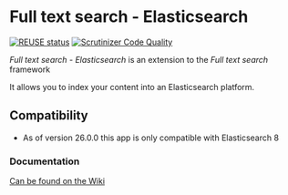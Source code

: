 <!--
  - SPDX-FileCopyrightText: 2017 Nextcloud GmbH and Nextcloud contributors
  - SPDX-License-Identifier: AGPL-3.0-or-later
-->
# Full text search - Elasticsearch

[![REUSE status](https://api.reuse.software/badge/github.com/nextcloud/fulltextsearch_elasticsearch)](https://api.reuse.software/info/github.com/nextcloud/fulltextsearch_elasticsearch)
[![Scrutinizer Code Quality](https://scrutinizer-ci.com/g/nextcloud/fulltextsearch_elasticsearch/badges/quality-score.png?b=master)](https://scrutinizer-ci.com/g/nextcloud/fulltextsearch_elasticsearch/?branch=master)

_Full text search - Elasticsearch_ is an extension to the _Full text search_ framework

It allows you to index your content into an Elasticsearch platform.

## Compatibility

- As of version 26.0.0 this app is only compatible with Elasticsearch 8


### Documentation

[Can be found on the Wiki](https://github.com/nextcloud/fulltextsearch_elasticsearch/wiki)

